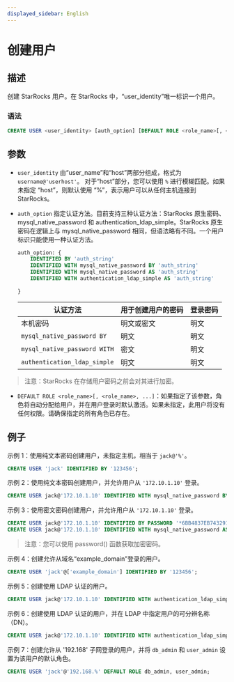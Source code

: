 ```yaml
---
displayed_sidebar: English
---
```


# 创建用户

## 描述

创建 StarRocks 用户。在 StarRocks 中，“user_identity”唯一标识一个用户。

### 语法

```SQL
CREATE USER <user_identity> [auth_option] [DEFAULT ROLE <role_name>[, <role_name>, ...]]
```

## 参数

- `user_identity` 由“user_name”和“host”两部分组成，格式为 `username@'userhost'`。 对于“host”部分，您可以使用 `%` 进行模糊匹配。如果未指定 “host”，则默认使用 “%”，表示用户可以从任何主机连接到 StarRocks。

- `auth_option` 指定认证方法。目前支持三种认证方法：StarRocks 原生密码、mysql_native_password 和 authentication_ldap_simple。StarRocks 原生密码在逻辑上与 mysql_native_password 相同，但语法略有不同。一个用户标识只能使用一种认证方法。

    ```SQL
    auth_option: {
        IDENTIFIED BY 'auth_string'
        IDENTIFIED WITH mysql_native_password BY 'auth_string'
        IDENTIFIED WITH mysql_native_password AS 'auth_string'
        IDENTIFIED WITH authentication_ldap_simple AS 'auth_string'
        
    }
    ```

    | **认证方法**    | **用于创建用户的密码** | **登录密码** |
    | ---------------------------- | ------------------------------ | ---------------------- |
    | 本机密码              | 明文或密文        | 明文              |
    | `mysql_native_password BY`   | 明文                      | 明文              |
    | `mysql_native_password WITH` | 密文                     | 明文              |
    | `authentication_ldap_simple` | 明文                      | 明文              |

> 注意：StarRocks 在存储用户密码之前会对其进行加密。

- `DEFAULT ROLE <role_name>[, <role_name>, ...]`：如果指定了该参数，角色将自动分配给用户，并在用户登录时默认激活。如果未指定，此用户将没有任何权限。请确保指定的所有角色已存在。

## 例子

示例 1：使用纯文本密码创建用户，未指定主机，相当于 `jack@'%'`。

```SQL
CREATE USER 'jack' IDENTIFIED BY '123456';
```

示例 2：使用纯文本密码创建用户，并允许用户从  `'172.10.1.10'` 登录。

```SQL
CREATE USER jack@'172.10.1.10' IDENTIFIED WITH mysql_native_password BY '123456';
```

示例 3：使用密文密码创建用户，并允许用户从  `'172.10.1.10'` 登录。

```SQL
CREATE USER jack@'172.10.1.10' IDENTIFIED BY PASSWORD '*6BB4837EB74329105EE4568DDA7DC67ED2CA2AD9';
CREATE USER jack@'172.10.1.10' IDENTIFIED WITH mysql_native_password AS '*6BB4837EB74329105EE4568DDA7DC67ED2CA2AD9';
```

> 注意：您可以使用 password() 函数获取加密密码。

示例 4：创建允许从域名“example_domain”登录的用户。

```SQL
CREATE USER 'jack'@['example_domain'] IDENTIFIED BY '123456';
```

示例 5：创建使用 LDAP 认证的用户。

```SQL
CREATE USER jack@'172.10.1.10' IDENTIFIED WITH authentication_ldap_simple;
```

示例 6：创建使用 LDAP 认证的用户，并在 LDAP 中指定用户的可分辨名称（DN）。

```SQL
CREATE USER jack@'172.10.1.10' IDENTIFIED WITH authentication_ldap_simple AS 'uid=jack,ou=company,dc=example,dc=com';
```

示例 7：创建允许从 '192.168' 子网登录的用户，并将 `db_admin` 和 `user_admin` 设置为该用户的默认角色。

```SQL
CREATE USER 'jack'@'192.168.%' DEFAULT ROLE db_admin, user_admin;
```
